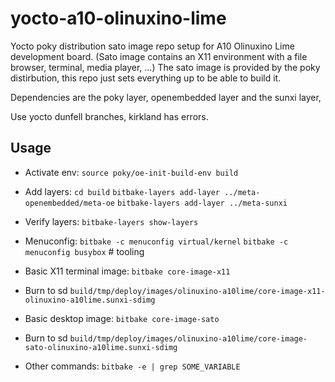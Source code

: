 # yocto-a10-olinuxino-lime

Yocto poky distribution sato image repo setup for A10 Olinuxino Lime development board. 
(Sato image contains an X11 environment with a file browser, terminal, media player, ...)
The sato image is provided by the poky distirbution, this repo just sets everything up to
be able to build it.

Dependencies are the poky layer, openembedded layer and the sunxi layer,

Use yocto dunfell branches, kirkland has errors.

## Usage

- Activate env:
`source poky/oe-init-build-env build`

- Add layers:
`cd build`
`bitbake-layers add-layer ../meta-openembedded/meta-oe`
`bitbake-layers add-layer ../meta-sunxi`

- Verify layers:
`bitbake-layers show-layers`

- Menuconfig:
`bitbake -c menuconfig virtual/kernel`
`bitbake -c menuconfig busybox` # tooling

- Basic X11 terminal image:
`bitbake core-image-x11`

- Burn to sd 
`build/tmp/deploy/images/olinuxino-a10lime/core-image-x11-olinuxino-a10lime.sunxi-sdimg`

- Basic desktop image:
`bitbake core-image-sato`

- Burn to sd 
`build/tmp/deploy/images/olinuxino-a10lime/core-image-sato-olinuxino-a10lime.sunxi-sdimg`

- Other commands:
`bitbake -e | grep SOME_VARIABLE`